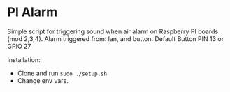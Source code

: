 # PI Alarm

Simple script for triggering sound when air alarm on Raspberry PI boards (mod 2,3,4).
Alarm triggered from: lan, and button. 
Default Button PIN 13 or GPIO 27 

Installation: 
- Clone and run `sudo ./setup.sh`
- Change env vars.

